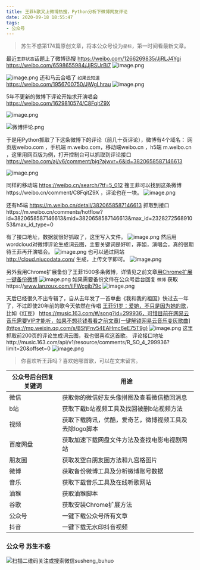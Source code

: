 ```yaml
---
title: 王菲k歌又上微博热搜，Python分析下微博网友评论
date: 2020-09-18 18:55:47
tags:
- 公众号
---
```

> 苏生不惑第174篇原创文章，将本公众号设为`星标`，第一时间看最新文章。

最近`王菲状态`话题上了微博热搜 https://weibo.com/1266269835/JjRLJ4Ygi  https://weibo.com/6598655984/JjRSUrBi7 
![image.png](https://upload-images.jianshu.io/upload_images/23152173-bdcf67d97fe77607.png?imageMogr2/auto-orient/strip%7CimageView2/2/w/1240)

![image.png](https://upload-images.jianshu.io/upload_images/23152173-dffa3aaa4dc4e311.png?imageMogr2/auto-orient/strip%7CimageView2/2/w/1240)
还和马云合唱了 `如果云知道` https://weibo.com/1956700750/JjWgLhrau 
![image.png](https://upload-images.jianshu.io/upload_images/23152173-b65dcef181b4d380.png?imageMogr2/auto-orient/strip%7CimageView2/2/w/1240)

5年不更新的微博下评论开始求开演唱会 https://weibo.com/1629810574/C8FqitZ9X 

![image.png](https://upload-images.jianshu.io/upload_images/23152173-d8962c2996d0cab8.png?imageMogr2/auto-orient/strip%7CimageView2/2/w/1240)

![微博评论.png](https://upload-images.jianshu.io/upload_images/23152173-299e9dcaadd262b1.png?imageMogr2/auto-orient/strip%7CimageView2/2/w/1240)

于是用Python抓取了下这条微博下的评论（前几十页评论），微博有4个域名： 网页版weibo.com ，手机端 m.weibo.com，移动端weibo.cn ，h5端 m.weibo.cn ，这里用网页版为例，打开控制台可以抓取到评论接口
https://weibo.com/aj/v6/comment/big?ajwvr=6&id=3820658587146613 

![image.png](https://upload-images.jianshu.io/upload_images/23152173-ca7c0b3767163909.png?imageMogr2/auto-orient/strip%7CimageView2/2/w/1240)


同样的移动端 https://weibo.cn/search/?tf=5_012 搜王菲可以找到这条微博https://weibo.cn/comment/C8FqitZ9X ，评论也在一块。
![image.png](https://upload-images.jianshu.io/upload_images/23152173-7f4aedf7043723d3.png?imageMogr2/auto-orient/strip%7CimageView2/2/w/1240)

还有h5端 https://m.weibo.cn/detail/3820658587146613 抓取到接口https://m.weibo.cn/comments/hotflow?id=3820658587146613&mid=3820658587146613&max_id=232827256891053&max_id_type=0

有了接口地址，数据就很好抓取了，这里写入文件。 
![image.png](https://upload-images.jianshu.io/upload_images/23152173-20e98ad0113f3408.png?imageMogr2/auto-orient/strip%7CimageView2/2/w/1240)
然后用wordcloud对微博评论生成词云图，主要关键词是好听，菲姐，演唱会，真的很期待王菲再开演唱会。
 ![image.png](https://upload-images.jianshu.io/upload_images/23152173-e1ddb1cc63bad39e.png?imageMogr2/auto-orient/strip%7CimageView2/2/w/1240)
也可以通过网站 http://cloud.niucodata.com/  生成，上传文字即可。
![image.png](https://upload-images.jianshu.io/upload_images/23152173-6f3d43be8c4a89a9.png?imageMogr2/auto-orient/strip%7CimageView2/2/w/1240)

另外我用Chrome扩展备份了王菲1500多条微博，详情见之前文章[用Chrome扩展一键备份微博](https://mp.weixin.qq.com/s/AUS5oCukv8hIFZIjO2Drjg) 
![image.png](https://upload-images.jianshu.io/upload_images/23152173-e146f88412a00c19.png?imageMogr2/auto-orient/strip%7CimageView2/2/w/1240)
如果需要备份文件在公众号后台回复 `微博`  获取https://www.lanzoux.com/iIFWcgjb79c
![image.png](https://upload-images.jianshu.io/upload_images/23152173-f67f7bb499f90d1b.png?imageMogr2/auto-orient/strip%7CimageView2/2/w/1240)

天后已经很久不出专辑了，自从去年发了一首单曲《我和我的祖国》快过去一年了，不过即使20年前的歌今天依然在传唱 [王菲51岁：爱她，不只是因为她的歌](https://mp.weixin.qq.com/s/F4P2w0FTE97CdP1YlcFhrw)，比如《红豆》
https://music.163.com/#/song?id=299936，可惜目前在网易云音乐需要VIP才能听，如果不想花钱看看之前文章[一键解锁网易云音乐变灰歌曲](https://mp.weixin.qq.com/s/BSfjFnv54EAHmc6eE75T9g) 
![image.png](https://upload-images.jianshu.io/upload_images/23152173-decd62282247fd9e.png?imageMogr2/auto-orient/strip%7CimageView2/2/w/1240)
这里抓取前200页的评论生成词云图，我也很喜欢这首歌。  评论接口地址http://music.163.com/api/v1/resource/comments/R_SO_4_299936?limit=20&offset=0 
![image.png](https://upload-images.jianshu.io/upload_images/23152173-e2a7dc9ffeee3675.png?imageMogr2/auto-orient/strip%7CimageView2/2/w/1240)

> 你喜欢听王菲吗？喜欢她哪首歌，可以在文末留言。

| 公众号后台回复关键词    |  用途   |
| --- | --- |
| 微信    | 获取你的微信好友头像拼图及查看微信撤回消息    |
|  b站   |  获取下载b站视频工具及找回被删b站视频方法   |
|  视频   |  获取下载腾讯，优酷，爱奇艺，微博视频工具及去除logo脚本   |
|  百度网盘   | 获取加速下载网盘文件方法及查找电影电视剧网站    |
|   朋友圈  |  获取发空白朋友圈方法和九宫格图片   |
|  微博   |  获取备份微博工具及分析微博账号数据   |
|  音乐   |   获取下载音乐工具及在线听歌网站  |
|  油猴   |   获取油猴脚本  |
|谷歌|获取安装Chrome扩展方法|
|公众号|一键下载公众号所有文章|
|抖音|一键下载无水印抖音视频|

### 公众号 苏生不惑
 ![扫描二维码关注或搜索微信susheng_buhuo](https://upload-images.jianshu.io/upload_images/17817191-6e0079f95d4c0338.jpg?imageMogr2/auto-orient/strip%7CimageView2/2/w/1240)